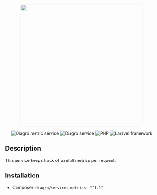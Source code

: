 <p align="center"><a href="https://www.diagro.be" target="_blank"><img src="https://diagro.be/assets/img/diagro-logo.svg" width="400"></a></p>

<p align="center">
<img src="https://img.shields.io/badge/project-services_metrics-yellowgreen" alt="Diagro metric service">
<img src="https://img.shields.io/badge/type-service-informational" alt="Diagro service">
<img src="https://img.shields.io/badge/php-8.1-blueviolet" alt="PHP">
<img src="https://img.shields.io/badge/laravel-9.0-red" alt="Laravel framework">
</p>

## Description

This service keeps track of usefull metrics per request.

## Installation

* Composer: `diagro/services_metrics: "^1.1"`
